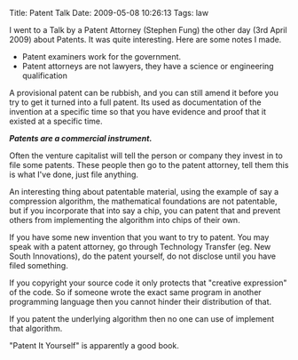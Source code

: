 Title: Patent Talk
Date: 2009-05-08 10:26:13
Tags: law

I went to a Talk by a Patent Attorney (Stephen Fung) the other day (3rd April 2009) about Patents. It was quite interesting. Here are some notes I made.
<ul>
	<li>Patent examiners work for the government.</li>
	<li>Patent attorneys are not lawyers, they have a science or engineering qualification</li>
</ul>
A provisional patent can be rubbish, and you can still amend it before you try to get it turned into a full patent. Its used as documentation of the invention at a specific time so that you have evidence and proof that it existed at a specific time.

<em><strong>Patents are a commercial instrument.</strong></em>

Often the venture capitalist will tell the person or company they invest in to file some patents. These people then go to the patent attorney, tell them this is what I've done, just file anything.

An interesting thing about patentable material, using the example of say a compression algorithm, the mathematical foundations are not patentable, but if you incorporate that into say a chip, you can patent that and prevent others from implementing the algorithm into chips of their own.

If you have some new invention that you want to try to patent. You may speak with a patent attorney, go through Technology Transfer (eg. New South Innovations), do the patent yourself, do not disclose until you have filed something.

If you copyright your source code it only protects that "creative expression" of the code. So if someone wrote the exact same program in another programming language then you cannot hinder their distribution of that.

If you patent the underlying algorithm then no one can use of implement that algorithm.

"Patent It Yourself" is apparently a good book.
